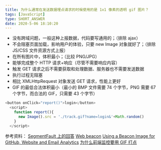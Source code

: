 ```yaml
---
title: 为什么通常在发送数据埋点请求的时候使用的是 1x1 像素的透明 gif 图片？
tags: [JavaScript]
type: SHORT_ANSWER
date: 2020-5-06 18:10:20
---
```


- 没有跨域问题，一般这种上报数据，代码要写通用的；（排除 ajax）
- 不会阻塞页面加载，影响用户的体验，只要 new Image 对象就好了；（排除 JS/CSS 文件资源方式上报）
- 在所有图片中，体积最小；（比较 PNG/JPG）
- 能够完成整个 HTTP 请求+响应（尽管不需要响应内容）
- 触发 GET 请求之后不需要获取和处理数据、服务器也不需要发送数据
- 执行过程无阻塞
- 相比 XMLHttpRequest 对象发送 GET 请求，性能上更好
- GIF 的最低合法体积最小（最小的 BMP 文件需要 74 个字节，PNG 需要 67 个字节，而合法的 GIF，只需要 43 个字节）

```js
<button onClick="report()">login</button>
  <script>
    function report(){
      new Image().src = './track.gif?name=login&'+Math.random()
    }
  </script>
```

参考资料：
[SegmentFault 上的回答](https://segmentfault.com/q/1010000000146284/a-1020000000146319)
[Web beacon](https://en.wikipedia.org/wiki/Web_beacon)
[Using a Beacon Image for GitHub, Website and Email Analytics](https://www.sitepoint.com/using-beacon-image-github-website-email-analytics/)
[为什么前端监控要用 GIF 打点](https://mp.weixin.qq.com/s/v6R2w26qZkEilXY0mPUBCw?utm_source=tuicool&utm_medium=referral)
